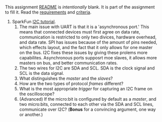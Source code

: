 This assignment [README](README.md) is _intentionally_ blank. It is part of the assignment to fill it. Read the [requirements](requirements.md) and [criteria](criteria.md).
 
 
 1. SparkFun [I2C tutorial](https://learn.sparkfun.com/tutorials/i2c).
      1. The main issue with UART is that it is a 'asynchronous port.' This means that connected devices must first agree on data rate, communication is restricted to only two divices, hardware overhead, and data rate. SPI has issues because of the amount of pins needed, which effects layout, and the fact that it only allows for one master on the bus. I2C fixes these issues by giving these prolems more capabilites. Asynchronous ports supposrt moe slaves, it allows more masters on bus, and better communication rates. 
      2. The two wires for I2C are SDA and SCL. SDA is the clock signal and SCL is the data signal.
      3. What distinguishes the _master_ and the _slaves_?
      4. How are the two types of protocol _frames_ different?
      5. What is the most appropriate _trigger_ for capturing an I2C frame on the oscilloscope?
      6. (Advanced) If the micro:bit is configured by default as a _master_, and two micro:bits, connected to each other via the SDA and SCL lines, communicate over I2C? (**Bonus** for a convincing argument, one way or another.)
